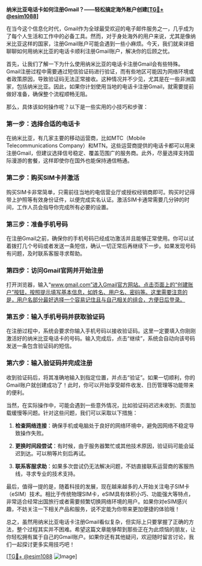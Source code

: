 **纳米比亚电话卡如何注册Gmail？——轻松搞定海外账户创建[[TG💪+ @esim1088](https://t.me/s/esim1088)]**

在当今这个信息化时代，Gmail作为全球最受欢迎的电子邮件服务之一，几乎成为了每个人生活和工作中的必备工具。然而，对于身处海外的用户来说，尤其是像纳米比亚这样的国家，注册Gmail账户可能会遇到一些小麻烦。今天，我们就来详细聊聊如何用纳米比亚的电话卡顺利注册Gmail账户，解决你的后顾之忧。

首先，让我们了解一下为什么使用纳米比亚的电话卡注册Gmail会有些特殊。Gmail注册过程中需要通过短信验证码进行验证，而有些地区可能因为网络环境或者政策原因，导致验证码无法正常接收。这种情况并不少见，尤其是在一些非洲国家，包括纳米比亚。因此，如果你计划使用当地的电话卡注册Gmail，就需要提前做好准备，确保整个流程顺畅无阻。

那么，具体该如何操作呢？以下是一些实用的小技巧和步骤：

### 第一步：选择合适的电话卡

在纳米比亚，有几家主要的移动运营商，比如MTC（Mobile Telecommunications Company）和MTN。这些运营商提供的电话卡都可以用来注册Gmail，但建议选择信号稳定、覆盖范围广的服务商。此外，尽量选择支持国际漫游的套餐，这样即使你在国外也能保持通信畅通。

### 第二步：购买SIM卡并激活

购买SIM卡非常简单，只需前往当地的电信营业厅或授权经销商即可。购买时记得带上护照等有效身份证件，以便完成实名认证。激活SIM卡通常需要几分钟的时间，工作人员会指导你完成所有必要的设置。

### 第三步：准备手机号码

在注册Gmail之前，确保你的手机号码已经成功激活并且能够正常使用。你可以试着拨打几个号码或者发送一条短信，确认一切正常后再继续下一步。如果发现号码有问题，及时联系客服寻求帮助。

### 第四步：访问Gmail官网并开始注册

打开浏览器，输入“www.gmail.com”进入Gmail官方网站。点击页面上的“创建账户”按钮，按照提示填写基本信息，如姓名、用户名、密码等。这里需要注意的是，用户名部分最好选择一个容易记住且与自己相关的组合，方便日后登录。

### 第五步：输入手机号码并获取验证码

在注册过程中，系统会要求你输入手机号码以接收验证码。这里一定要填入你刚刚激活好的纳米比亚电话卡的号码。输入完成后，点击“继续”，系统会自动向该号码发送一条包含验证码的短信。

### 第六步：输入验证码并完成注册

收到验证码后，将其准确地输入到指定位置，并点击“验证”。如果一切顺利，你的Gmail账户就创建成功了！此时，你可以开始享受邮件收发、日历管理等功能带来的便利。

当然，在实际操作中，可能会遇到一些意外情况，比如验证码迟迟未收到、页面加载缓慢等问题。针对这些问题，我们可以采取以下措施：

1. **检查网络连接**：确保手机或电脑处于良好的网络环境中，避免因网络不稳定导致操作失败。
   
2. **更换时间段尝试**：有时候，由于服务器繁忙或其他技术原因，验证码可能会延迟到达。可以稍等片刻后再试。

3. **联系客服求助**：如果多次尝试仍无法解决问题，不妨直接联系运营商的客服热线，寻求专业的技术支持。

最后，值得一提的是，随着科技的发展，现在越来越多的人开始关注电子SIM卡（eSIM）技术。相比于传统物理SIM卡，eSIM具有体积小巧、功能强大等特点，非常适合经常出国旅行或者需要频繁切换网络环境的用户。如果你对eSIM感兴趣，不妨关注一下相关产品和服务，说不定能为你带来更加便捷的体验哦！

总之，虽然用纳米比亚电话卡注册Gmail看似复杂，但实际上只要掌握了正确的方法，整个过程其实并不困难。希望这篇文章能够帮到那些正在为此烦恼的朋友，让你轻松拥有属于自己的Gmail账户。如果你还有其他疑问，欢迎随时留言讨论，我们一起探讨更多实用技巧吧！

[[TG💪+ @esim1088](https://t.me/s/esim1088) ![Image](https://i.postimg.cc/4NQfJmqS/Snipaste-2025-05-13-00-14-12.png)]